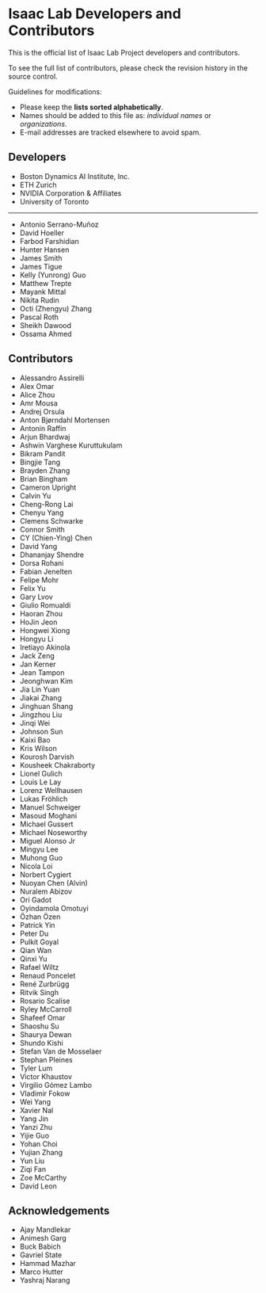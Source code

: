 # Isaac Lab Developers and Contributors

This is the official list of Isaac Lab Project developers and contributors.

To see the full list of contributors, please check the revision history in the source control.

Guidelines for modifications:

* Please keep the **lists sorted alphabetically**.
* Names should be added to this file as: *individual names* or *organizations*.
* E-mail addresses are tracked elsewhere to avoid spam.

## Developers

* Boston Dynamics AI Institute, Inc.
* ETH Zurich
* NVIDIA Corporation & Affiliates
* University of Toronto

---

* Antonio Serrano-Muñoz
* David Hoeller
* Farbod Farshidian
* Hunter Hansen
* James Smith
* James Tigue
* Kelly (Yunrong) Guo
* Matthew Trepte
* Mayank Mittal
* Nikita Rudin
* Octi (Zhengyu) Zhang
* Pascal Roth
* Sheikh Dawood
* Ossama Ahmed

## Contributors

* Alessandro Assirelli
* Alex Omar
* Alice Zhou
* Amr Mousa
* Andrej Orsula
* Anton Bjørndahl Mortensen
* Antonin Raffin
* Arjun Bhardwaj
* Ashwin Varghese Kuruttukulam
* Bikram Pandit
* Bingjie Tang
* Brayden Zhang
* Brian Bingham
* Cameron Upright
* Calvin Yu
* Cheng-Rong Lai
* Chenyu Yang
* Clemens Schwarke
* Connor Smith
* CY (Chien-Ying) Chen
* David Yang
* Dhananjay Shendre
* Dorsa Rohani
* Fabian Jenelten
* Felipe Mohr
* Felix Yu
* Gary Lvov
* Giulio Romualdi
* Haoran Zhou
* HoJin Jeon
* Hongwei Xiong
* Hongyu Li
* Iretiayo Akinola
* Jack Zeng
* Jan Kerner
* Jean Tampon
* Jeonghwan Kim
* Jia Lin Yuan
* Jiakai Zhang
* Jinghuan Shang
* Jingzhou Liu
* Jinqi Wei
* Johnson Sun
* Kaixi Bao
* Kris Wilson
* Kourosh Darvish
* Kousheek Chakraborty
* Lionel Gulich
* Louis Le Lay
* Lorenz Wellhausen
* Lukas Fröhlich
* Manuel Schweiger
* Masoud Moghani
* Michael Gussert
* Michael Noseworthy
* Miguel Alonso Jr
* Mingyu Lee
* Muhong Guo
* Nicola Loi
* Norbert Cygiert
* Nuoyan Chen (Alvin)
* Nuralem Abizov
* Ori Gadot
* Oyindamola Omotuyi
* Özhan Özen
* Patrick Yin
* Peter Du
* Pulkit Goyal
* Qian Wan
* Qinxi Yu
* Rafael Wiltz
* Renaud Poncelet
* René Zurbrügg
* Ritvik Singh
* Rosario Scalise
* Ryley McCarroll
* Shafeef Omar
* Shaoshu Su
* Shaurya Dewan
* Shundo Kishi
* Stefan Van de Mosselaer
* Stephan Pleines
* Tyler Lum
* Victor Khaustov
* Virgilio Gómez Lambo
* Vladimir Fokow
* Wei Yang
* Xavier Nal
* Yang Jin
* Yanzi Zhu
* Yijie Guo
* Yohan Choi
* Yujian Zhang
* Yun Liu
* Ziqi Fan
* Zoe McCarthy
* David Leon

## Acknowledgements

* Ajay Mandlekar
* Animesh Garg
* Buck Babich
* Gavriel State
* Hammad Mazhar
* Marco Hutter
* Yashraj Narang
